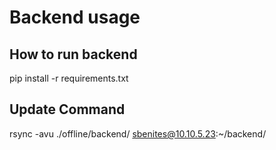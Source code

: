 # Backend usage

## How to run backend

pip install -r requirements.txt


## Update Command

rsync -avu ./offline/backend/ sbenites@10.10.5.23:~/backend/